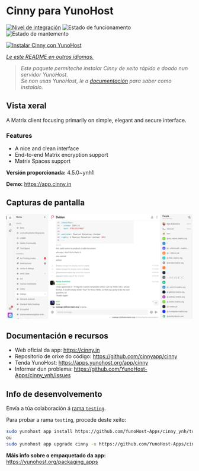 <!--
NOTA: Este README foi creado automáticamente por <https://github.com/YunoHost/apps/tree/master/tools/readme_generator>
NON debe editarse manualmente.
-->

# Cinny para YunoHost

[![Nivel de integración](https://apps.yunohost.org/badge/integration/cinny)](https://ci-apps.yunohost.org/ci/apps/cinny/)
![Estado de funcionamento](https://apps.yunohost.org/badge/state/cinny)
![Estado de mantemento](https://apps.yunohost.org/badge/maintained/cinny)

[![Instalar Cinny con YunoHost](https://install-app.yunohost.org/install-with-yunohost.svg)](https://install-app.yunohost.org/?app=cinny)

*[Le este README en outros idiomas.](./ALL_README.md)*

> *Este paquete permíteche instalar Cinny de xeito rápido e doado nun servidor YunoHost.*  
> *Se non usas YunoHost, le a [documentación](https://yunohost.org/install) para saber como instalalo.*

## Vista xeral

A Matrix client focusing primarily on simple, elegant and secure interface.

### Features

- A nice and clean interface
- End-to-end Matrix encryption support
- Matrix Spaces support


**Versión proporcionada:** 4.5.0~ynh1

**Demo:** <https://app.cinny.in>

## Capturas de pantalla

![Captura de pantalla de Cinny](./doc/screenshots/screenshot.png)

## Documentación e recursos

- Web oficial da app: <https://cinny.in>
- Repositorio de orixe do código: <https://github.com/cinnyapp/cinny>
- Tenda YunoHost: <https://apps.yunohost.org/app/cinny>
- Informar dun problema: <https://github.com/YunoHost-Apps/cinny_ynh/issues>

## Info de desenvolvemento

Envía a túa colaboración á [rama `testing`](https://github.com/YunoHost-Apps/cinny_ynh/tree/testing).

Para probar a rama `testing`, procede deste xeito:

```bash
sudo yunohost app install https://github.com/YunoHost-Apps/cinny_ynh/tree/testing --debug
ou
sudo yunohost app upgrade cinny -u https://github.com/YunoHost-Apps/cinny_ynh/tree/testing --debug
```

**Máis info sobre o empaquetado da app:** <https://yunohost.org/packaging_apps>
